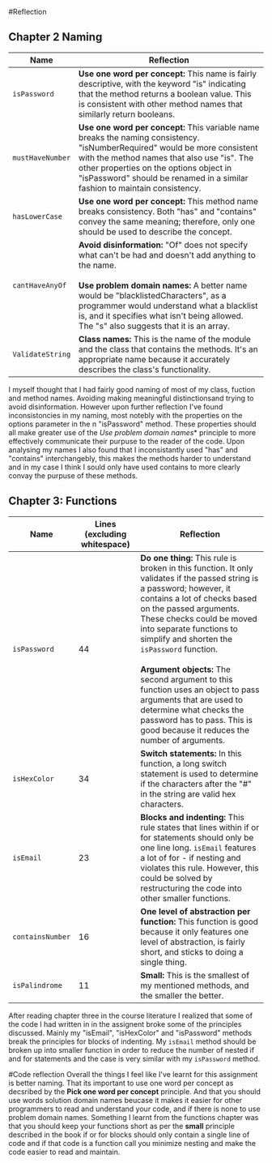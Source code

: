 #Reflection

## Chapter 2 Naming
| Name               | Reflection |
| ------------------ | ---------- |
| `isPassword`       | **Use one word per concept:** This name is fairly descriptive, with the keyword "is" indicating that the method returns a boolean value. This is consistent with other method names that similarly return booleans.  |
| `mustHaveNumber`    | **Use one word per concept:** This variable name breaks the naming consistency. "isNumberRequired" would be more consistent with the method names that also use "is". The other properties on the options object in "isPassword" should be renamed in a similar fashion to maintain consistency.  |
| `hasLowerCase`     | **Use one word per concept:** This method name breaks consistency. Both "has" and "contains" convey the same meaning; therefore, only one should be used to describe the concept.  |
| `cantHaveAnyOf`     | **Avoid disinformation:** "Of" does not specify what can't be had and doesn't add anything to the name.<br><br> **Use problem domain names:** A better name would be "blacklistedCharacters", as a programmer would understand what a blacklist is, and it specifies what isn't being allowed. The "s" also suggests that it is an array.  |
| `ValidateString`   | **Class names:** This is the name of the module and the class that contains the methods. It's an appropriate name because it accurately describes the class's functionality.  |
 
I myself thought that I had fairly good naming of most of my class, fuction and method names. Avoiding making meaningful distinctionsand trying to avoid disinformation. However upon further reflection I've found inconsistoncies in my naming, most notebly with the properties on the options parameter in the n "isPassword" method. These properties should all make greater use of the *Use problem domain names** principle to more effectively communicate their purpuse to the reader of the code. Upon analysing my  names I also found that I inconsistantly used "has" and "contains" interchangebly, this makes the methods harder to understand and in my case I think I sould only have used contains to more clearly convay the purpuse of these methods.

## Chapter 3: Functions
| Name          | Lines (excluding whitespace) | Reflection   |
| ------------- | ---------------------------- | ------------ |
| `isPassword`  | 44                           | **Do one thing:** This rule is broken in this function. It only validates if the passed string is a password; however, it contains a lot of checks based on the passed arguments. These checks could be moved into separate functions to simplify and shorten the `isPassword` function. <br><br> **Argument objects:** The second argument to this function uses an object to pass arguments that are used to determine what checks the password has to pass. This is good because it reduces the number of arguments.     |
| `isHexColor`  | 34                           | **Switch statements:** In this function, a long switch statement is used to determine if the characters after the "#" in the string are valid hex characters.   |
| `isEmail`     | 23                           | **Blocks and indenting:** This rule states that lines within if or for statements should only be one line long. `isEmail` features a lot of for - if nesting and violates this rule. However, this could be solved by restructuring the code into other smaller functions.    |
| `containsNumber` | 16                         | **One level of abstraction per function:** This function is good because it only features one level of abstraction, is fairly short, and sticks to doing a single thing.    |
| `isPalindrome` | 11                           | **Small:** This is the smallest of my mentioned methods, and the smaller the better.   |

After reading chapter three in the course literature I realized that some of the code I had written in in the assignent broke some of the principles discussed. Mainly my "isEmail", "isHexColor" and "isPassword" methods break the principles for blocks of indenting. My `isEmail` method should be broken up into smaller function in order to reduce the number of nested if and for statements and the case is very similar with my `isPassword` method.


#Code reflection
Overall the things I feel like I've learnt for this assignment is better naming. That its important to use one word per concept as decsribed by the **Pick one word per concept** principle. And that you should use words solution domain names beucase it makes it easier for other programmers to read and understand your code, and if there is none to use problem domain names. Something I learnt from the functions chapter was that you should keep your functions short as per the **small** principle described in the book if or for blocks should only contain a single line of code and if that code is a function call you minimize nesting and make the code easier to read and maintain.

